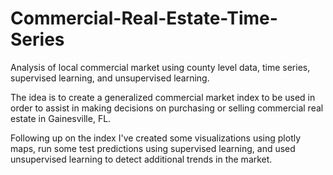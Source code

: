 # Commercial-Real-Estate-Time-Series
Analysis of local commercial market using county level data, time series, supervised learning, and unsupervised learning. 

The idea is to create a generalized commercial market index to be used in order to assist in making decisions on purchasing 
or selling commercial real estate in Gainesville, FL.

Following up on the index I've created some visualizations using plotly maps, run some test predictions using supervised learning, and 
used unsupervised learning to detect additional trends in the market.
